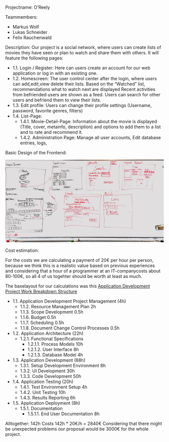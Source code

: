Projectname: O’Reely

Teammembers:
- Markus Wolf
- Lukas Schneider
- Felix Rauchenwald

Description:
Our project is a social network, where users can create lists of movies they have seen or plan to watch and share them with others.
It will feature the following pages:
* 1.1. Login / Register: Here can users create an account for our web application or log in with an existing one.
* 1.2. Homescreen: The user control center after the login, where users can add,edit,view delete their lists. Based on the “Watched” list, recommendations what to watch next are displayed Recent activities from befriended users are shown as a feed. Users can search for other users and befriend them to view their lists.
* 1.3. Edit profile: Users can change their profile settings (Username, password, favorite genres, filters)
* 1.4. List-Page:
    * 1.4.1. Movie-Detail-Page: Information about the movie is displayed (Title, cover, metainfo, description) and options to add them to a list and to rate and recommend it.
    * 1.4.2. Administration Page: Manage all user accounts, Edit database entries, logs,


Basic Design of the Frontend:

![Image1](images/PaperPrototype.jpg)

Cost estimation:

For the costs we are calculating a payment of 20€ per hour per person, because we think this is a
realistic value based on previous experiences and considering that a hour of a programmer at an
IT-companycosts about 80-100€, so all 4 of us togehter should be worth at least as much.

The baselayout for our calculations was this  [Application Development Project Work Breakdown Structure](http://www.theprojectdiva.com/application-development-project-work-breakdown-structure/)

* 1.1. Application Development Project Management (4h)
    * 1.1.2. Resource Management Plan 2h
    * 1.1.3. Scope Development 0.5h
    * 1.1.6. Budget 0.5h
    * 1.1.7. Scheduling 0.5h
    * 1.1.8. Document Change Control Processes 0.5h
* 1.2. Application Architecture (22h)
    * 1.2.1. Functional Specifications
        * 1.2.1.1. Process Models 10h
        * 1.2.1.2. User Interface 8h
        * 1.2.1.3. Database Model 4h
* 1.3. Application Development (88h)
    * 1.3.1. Setup Development Environment 8h
    * 1.3.2. UI Development 30h
    * 1.3.3. Code Development 50h
* 1.4. Application Testing (20h)
    * 1.4.1. Test Environment Setup 4h
    * 1.4.2. Unit Testing 10h
    * 1.4.3. Results Reporting 6h
* 1.5. Application Deployment  (8h)
    * 1.5.1. Documentation
        * 1.5.1.1. End User Documentation 8h

Alltogether: 142h
Costs 142h * 20€/h = 2840€
Considering that there might be unexpected problems our proposal would be 3000€ for the whole project.
